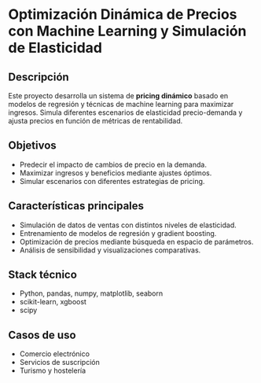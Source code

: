 # Optimización Dinámica de Precios con Machine Learning y Simulación de Elasticidad

## Descripción
Este proyecto desarrolla un sistema de **pricing dinámico** basado en modelos de regresión y técnicas de machine learning para maximizar ingresos. Simula diferentes escenarios de elasticidad precio-demanda y ajusta precios en función de métricas de rentabilidad.

## Objetivos
- Predecir el impacto de cambios de precio en la demanda.
- Maximizar ingresos y beneficios mediante ajustes óptimos.
- Simular escenarios con diferentes estrategias de pricing.

## Características principales
- Simulación de datos de ventas con distintos niveles de elasticidad.
- Entrenamiento de modelos de regresión y gradient boosting.
- Optimización de precios mediante búsqueda en espacio de parámetros.
- Análisis de sensibilidad y visualizaciones comparativas.

## Stack técnico
- Python, pandas, numpy, matplotlib, seaborn
- scikit-learn, xgboost
- scipy

## Casos de uso
- Comercio electrónico
- Servicios de suscripción
- Turismo y hostelería
